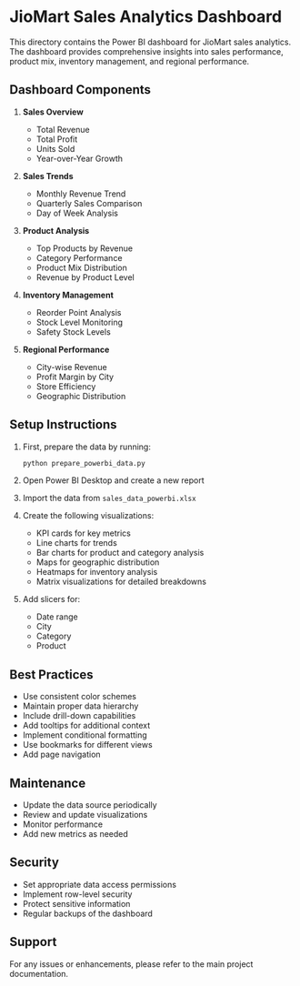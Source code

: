 # JioMart Sales Analytics Dashboard

This directory contains the Power BI dashboard for JioMart sales analytics. The dashboard provides comprehensive insights into sales performance, product mix, inventory management, and regional performance.

## Dashboard Components

1. **Sales Overview**
   - Total Revenue
   - Total Profit
   - Units Sold
   - Year-over-Year Growth

2. **Sales Trends**
   - Monthly Revenue Trend
   - Quarterly Sales Comparison
   - Day of Week Analysis

3. **Product Analysis**
   - Top Products by Revenue
   - Category Performance
   - Product Mix Distribution
   - Revenue by Product Level

4. **Inventory Management**
   - Reorder Point Analysis
   - Stock Level Monitoring
   - Safety Stock Levels

5. **Regional Performance**
   - City-wise Revenue
   - Profit Margin by City
   - Store Efficiency
   - Geographic Distribution

## Setup Instructions

1. First, prepare the data by running:
   ```bash
   python prepare_powerbi_data.py
   ```

2. Open Power BI Desktop and create a new report

3. Import the data from `sales_data_powerbi.xlsx`

4. Create the following visualizations:
   - KPI cards for key metrics
   - Line charts for trends
   - Bar charts for product and category analysis
   - Maps for geographic distribution
   - Heatmaps for inventory analysis
   - Matrix visualizations for detailed breakdowns

5. Add slicers for:
   - Date range
   - City
   - Category
   - Product

## Best Practices

- Use consistent color schemes
- Maintain proper data hierarchy
- Include drill-down capabilities
- Add tooltips for additional context
- Implement conditional formatting
- Use bookmarks for different views
- Add page navigation

## Maintenance

- Update the data source periodically
- Review and update visualizations
- Monitor performance
- Add new metrics as needed

## Security

- Set appropriate data access permissions
- Implement row-level security
- Protect sensitive information
- Regular backups of the dashboard

## Support

For any issues or enhancements, please refer to the main project documentation.
